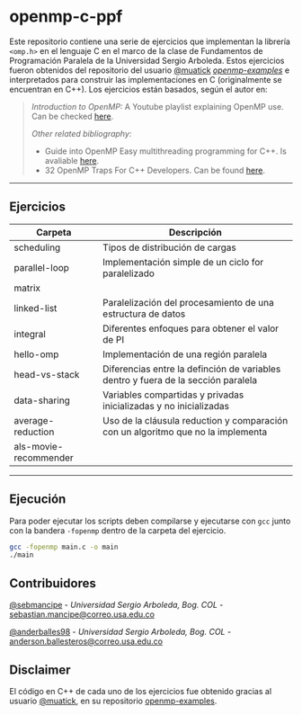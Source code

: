 # openmp-c-ppf

Este repositorio contiene una serie de ejercicios que implementan la librería `<omp.h>` en el lenguaje C en el marco de la clase de Fundamentos de Programación Paralela de la Universidad Sergio Arboleda. Estos ejercicios fueron obtenidos del repositorio del usuario [@muatick](https://github.com/muatik) [_openmp-examples_](https://github.com/muatik/openmp-examples) e interpretados para construir las implementaciones en C (originalmente se encuentran en C++). Los ejercicios están basados, según el autor en:
> _Introduction to OpenMP:_ A Youtube playlist explaining OpenMP use. Can be checked [here](https://www.youtube.com/watch?v=nE-xN4Bf8XI&list=PLLX-Q6B8xqZ8n8bwjGdzBJ25X2utwnoEG).
>
> _Other related bibliography:_ 
>* Guide into OpenMP Easy multithreading programming for C++. Is avaliable [here](https://bisqwit.iki.fi/story/howto/openmp/).
>* 32 OpenMP Traps For C++ Developers. Can be found [here](https://www.viva64.com/en/a/0054/).

---
## Ejercicios
| Carpeta      | Descripción |
| ----------- | ----------- |
| scheduling      |   Tipos de distribución de cargas     |
| parallel-loop  | Implementación simple de un ciclo for paralelizado        |
| matrix  |         |
| linked-list  |  Paralelización del procesamiento de una estructura de datos      |
| integral  |  Diferentes enfoques para obtener el valor de PI      |
| hello-omp  | Implementación de una región paralela    |
| head-vs-stack  |  Diferencias entre la definción de variables dentro y fuera de la sección paralela   |
| data-sharing  | Variables compartidas y privadas inicializadas y no inicializadas     |
| average-reduction  | Uso de la cláusula reduction y comparación con un algoritmo que no la implementa   |
| als-movie-recommender  |     |
---
## Ejecución
Para poder ejecutar los scripts deben compilarse y ejecutarse con `gcc` junto con la bandera `-fopenmp` dentro de la carpeta del ejercicio. 
```bash
gcc -fopenmp main.c -o main
./main
```
## Contribuidores
[@sebmancipe](https://github.com/sebmancipe) - _Universidad Sergio Arboleda, Bog. COL_ - <sebastian.mancipe@correo.usa.edu.co>

[@anderballes98](https://github.com/AnderBalles98) - _Universidad Sergio Arboleda, Bog. COL_ - <anderson.ballesteros@correo.usa.edu.co>

## Disclaimer
El código en C++ de cada uno de los ejercicios fue obtenido gracias al usuario [@muatick](https://github.com/muatik), en su repositorio [openmp-examples](https://github.com/muatik/openmp-examples).
